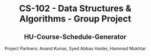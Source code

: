 <h1 align="center">CS-102 - Data Structures & Algorithms - Group Project</h1>

<h2 align="center">HU-Course-Schedule-Generator</h2>

<p align="center">Project Partners: Anand Kumar, Syed Abbas Haider, Hammad Mukhtar</p>
